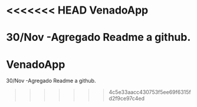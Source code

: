 <<<<<<< HEAD
VenadoApp
=========
30/Nov
-Agregado Readme a github.
=======
VenadoApp
=========
30/Nov
-Agregado Readme a github.
>>>>>>> 4c5e33aacc430753f5ee69f6315fd2f9ce97c4ed
